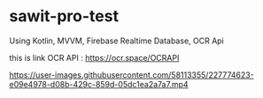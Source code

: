 # sawit-pro-test

Using Kotlin, MVVM, Firebase Realtime Database, OCR Api

this is link OCR API :
https://ocr.space/OCRAPI


https://user-images.githubusercontent.com/58113355/227774623-e09e4978-d08b-429c-859d-05dc1ea2a7a7.mp4


